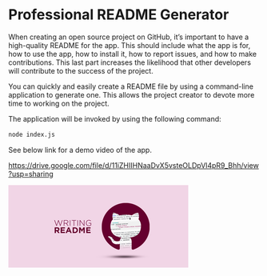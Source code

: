 # Professional README Generator

When creating an open source project on GitHub, it’s important to have a high-quality README for the app. This should include what the app is for, how to use the app, how to install it, how to report issues, and how to make contributions. This last part increases the likelihood that other developers will contribute to the success of the project. 

You can quickly and easily create a README file by using a command-line application to generate one. This allows the project creator to devote more time to working on the project.

The application will be invoked by using the following command:

```bash
node index.js
```

See below link for a demo video of the app.

https://drive.google.com/file/d/11iZHIIHNaaDvX5vsteOLDpVl4pR9_Bhh/view?usp=sharing

![](/Develop/readmepic.png)